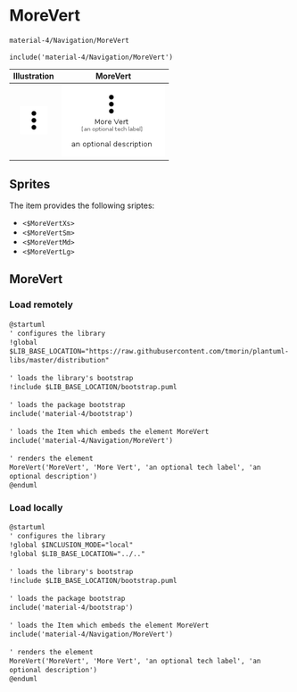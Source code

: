 # MoreVert


```text
material-4/Navigation/MoreVert
```

```text
include('material-4/Navigation/MoreVert')
```



| Illustration | MoreVert |
| :---: | :---: |
| ![illustration for Illustration](../../material-4/Navigation/MoreVert.png) | ![illustration for MoreVert](../../material-4/Navigation/MoreVert.Local.png) |



## Sprites
The item provides the following sriptes:

- `<$MoreVertXs>`
- `<$MoreVertSm>`
- `<$MoreVertMd>`
- `<$MoreVertLg>`





## MoreVert

### Load remotely
```plantuml
@startuml
' configures the library
!global $LIB_BASE_LOCATION="https://raw.githubusercontent.com/tmorin/plantuml-libs/master/distribution"

' loads the library's bootstrap
!include $LIB_BASE_LOCATION/bootstrap.puml

' loads the package bootstrap
include('material-4/bootstrap')

' loads the Item which embeds the element MoreVert
include('material-4/Navigation/MoreVert')

' renders the element
MoreVert('MoreVert', 'More Vert', 'an optional tech label', 'an optional description')
@enduml
```

### Load locally
```plantuml
@startuml
' configures the library
!global $INCLUSION_MODE="local"
!global $LIB_BASE_LOCATION="../.."

' loads the library's bootstrap
!include $LIB_BASE_LOCATION/bootstrap.puml

' loads the package bootstrap
include('material-4/bootstrap')

' loads the Item which embeds the element MoreVert
include('material-4/Navigation/MoreVert')

' renders the element
MoreVert('MoreVert', 'More Vert', 'an optional tech label', 'an optional description')
@enduml
```

